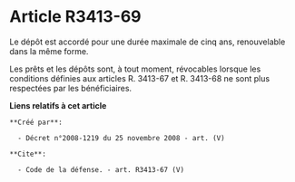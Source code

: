 # Article R3413-69

Le dépôt est accordé pour une durée maximale de cinq ans, renouvelable dans la même forme. 

Les prêts et les dépôts sont, à tout moment, révocables lorsque les conditions définies aux articles R. 3413-67 et R. 3413-68
ne sont plus respectées par les bénéficiaires.

**Liens relatifs à cet article**

	**Créé par**:

	  - Décret n°2008-1219 du 25 novembre 2008 - art. (V)

	**Cite**:

	  - Code de la défense. - art. R3413-67 (V)
